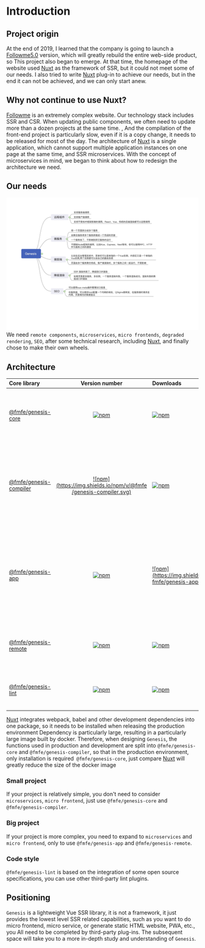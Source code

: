 # Introduction

## Project origin
At the end of 2019, I learned that the company is going to launch a [Followme5.0](https://www.followme.com?source=genesis) version, which will greatly rebuild the entire web-side product, so This project also began to emerge. At that time, the homepage of the website used [Nuxt](https://github.com/nuxt/nuxt.js) as the framework of SSR, but it could not meet some of our needs. I also tried to write [Nuxt](https://github.com/nuxt/nuxt.js) plug-in to achieve our needs, but in the end it can not be achieved, and we can only start anew.

## Why not continue to use Nuxt?
[Followme](https://www.followme.com?source=genesis) is an extremely complex website. Our technology stack includes SSR and CSR. When updating public components, we often need to update more than a dozen projects at the same time. , And the compilation of the front-end project is particularly slow, even if it is a copy change, it needs to be released for most of the day. The architecture of [Nuxt](https://github.com/nuxt/nuxt.js) is a single application, which cannot support multiple application instances on one page at the same time, and SSR microservices. With the concept of microservices in mind, we began to think about how to redesign the architecture we need.



## Our needs
![Our needs](./images/need.jpg)
We need `remote components`, `microservices`, `micro frontends`, `degraded rendering`, `SEO`, after some technical research, including [Nuxt](https://github.com/nuxt/nuxt.js), and finally chose to make their own wheels.

## Architecture
|Core library|Version number|Downloads|Description|
|:-|:-:|:-|:-|
|[@fmfe/genesis-core](https://fmfe.github.io/genesis-docs/core/)|[![npm](https://img.shields.io/npm/v/@fmfe/genesis-core.svg)](https://www.npmjs.com/package/@fmfe/genesis-core) | [![npm](https://img.shields.io/npm/dm/@fmfe/genesis-core.svg)](https://www.npmjs.com/package/@fmfe/genesis-core)|Provide basic plug-in mechanism, SSR rendering logic, program configuration|
|[@fmfe/genesis-compiler](https://fmfe.github.io/genesis-docs/compiler/)|[![npm](https://img.shields.io/npm/v/@fmfe /genesis-compiler.svg)](https://www.npmjs.com/package/@fmfe/genesis-compiler) |[![npm](https://img.shields.io/npm/dm/@fmfe/genesis-compiler.svg)](https://www.npmjs.com/package/@fmfe/genesis-compiler)|Only used in the development environment, responsible for compiling programs and compiling at development time, processing the core logic of webpack |
|[@fmfe/genesis-app](https://fmfe.github.io/genesis-docs/app/)|[![npm](https://img.shields.io/npm/v/@fmfe/genesis-app.svg)](https://www.npmjs.com/package/@fmfe/genesis-app) | [![npm](https://img.shields.io/npm/dm/@ fmfe/genesis-app.svg)](https://www.npmjs.com/package/@fmfe/genesis-app)|Quickly create an application, wrap the vue-router, and support multiple Router instances in micro front-end applications Is particularly useful |
|[@fmfe/genesis-remote](https://fmfe.github.io/genesis-docs/remote/)|[![npm](https://img.shields.io/npm/v/@fmfe/genesis-remote.svg)](https://www.npmjs.com/package/@fmfe/genesis-remote) |[![npm](https://img.shields.io/npm/dm/@fmfe/genesis-remote.svg)](https://www.npmjs.com/package/@fmfe/genesis-remote)|Remote components to achieve the core dependencies of the micro frontend|
|[@fmfe/genesis-lint](https://www.npmjs.com/package/@fmfe/genesis-lint)|[![npm](https://img.shields.io/npm/v/@fmfe/genesis-lint.svg)](https://www.npmjs.com/package/@fmfe/genesis-lint) | [![npm](https://img.shields.io/npm/dm/@fmfe/genesis-lint.svg)](https://www.npmjs.com/package/@fmfe/genesis-lint)|A code specification integration, including eslint and stylelint|



[Nuxt](https://github.com/nuxt/nuxt.js) integrates webpack, babel and other development dependencies into one package, so it needs to be installed when releasing the production environment Dependency is particularly large, resulting in a particularly large image built by docker. Therefore, when designing `Genesis`, the functions used in production and development are split into `@fmfe/genesis-core` and `@fmfe/genesis-compiler`, so that in the production environment, only installation is required` @fmfe/genesis-core`, just compare [Nuxt](https://github.com/nuxt/nuxt.js) will greatly reduce the size of the docker image

### Small project
If your project is relatively simple, you don't need to consider `microservices`, `micro frontend`, just use `@fmfe/genesis-core` and `@fmfe/genesis-compiler`.

### Big project
If your project is more complex, you need to expand to `microservices` and `micro frontend`, only to use `@fmfe/genesis-app` and `@fmfe/genesis-remote`.

### Code style
`@fmfe/genesis-lint` is based on the integration of some open source specifications, you can use other third-party lint plugins.

## Positioning
`Genesis` is a lightweight Vue SSR library, it is not a framework, it just provides the lowest level SSR related capabilities, such as you want to do micro frontend, micro service, or generate static HTML website, PWA, etc., you All need to be completed by third-party plug-ins. The subsequent space will take you to a more in-depth study and understanding of `Genesis`.